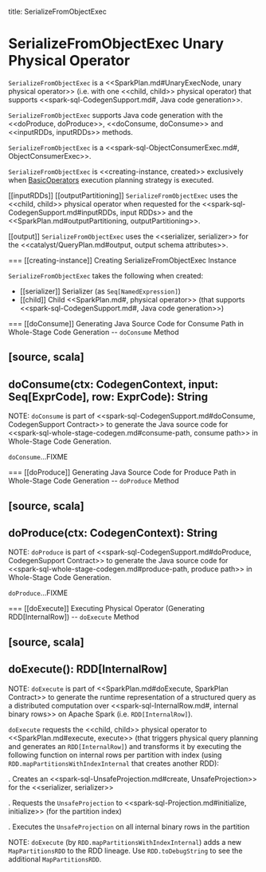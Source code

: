title: SerializeFromObjectExec

# SerializeFromObjectExec Unary Physical Operator

`SerializeFromObjectExec` is a <<SparkPlan.md#UnaryExecNode, unary physical operator>> (i.e. with one <<child, child>> physical operator) that supports <<spark-sql-CodegenSupport.md#, Java code generation>>.

`SerializeFromObjectExec` supports Java code generation with the <<doProduce, doProduce>>, <<doConsume, doConsume>> and <<inputRDDs, inputRDDs>> methods.

`SerializeFromObjectExec` is a <<spark-sql-ObjectConsumerExec.md#, ObjectConsumerExec>>.

`SerializeFromObjectExec` is <<creating-instance, created>> exclusively when [BasicOperators](../execution-planning-strategies/BasicOperators.md) execution planning strategy is executed.

[[inputRDDs]]
[[outputPartitioning]]
`SerializeFromObjectExec` uses the <<child, child>> physical operator when requested for the <<spark-sql-CodegenSupport.md#inputRDDs, input RDDs>> and the <<SparkPlan.md#outputPartitioning, outputPartitioning>>.

[[output]]
`SerializeFromObjectExec` uses the <<serializer, serializer>> for the <<catalyst/QueryPlan.md#output, output schema attributes>>.

=== [[creating-instance]] Creating SerializeFromObjectExec Instance

`SerializeFromObjectExec` takes the following when created:

* [[serializer]] Serializer (as `Seq[NamedExpression]`)
* [[child]] Child <<SparkPlan.md#, physical operator>> (that supports <<spark-sql-CodegenSupport.md#, Java code generation>>)

=== [[doConsume]] Generating Java Source Code for Consume Path in Whole-Stage Code Generation -- `doConsume` Method

[source, scala]
----
doConsume(ctx: CodegenContext, input: Seq[ExprCode], row: ExprCode): String
----

NOTE: `doConsume` is part of <<spark-sql-CodegenSupport.md#doConsume, CodegenSupport Contract>> to generate the Java source code for <<spark-sql-whole-stage-codegen.md#consume-path, consume path>> in Whole-Stage Code Generation.

`doConsume`...FIXME

=== [[doProduce]] Generating Java Source Code for Produce Path in Whole-Stage Code Generation -- `doProduce` Method

[source, scala]
----
doProduce(ctx: CodegenContext): String
----

NOTE: `doProduce` is part of <<spark-sql-CodegenSupport.md#doProduce, CodegenSupport Contract>> to generate the Java source code for <<spark-sql-whole-stage-codegen.md#produce-path, produce path>> in Whole-Stage Code Generation.

`doProduce`...FIXME

=== [[doExecute]] Executing Physical Operator (Generating RDD[InternalRow]) -- `doExecute` Method

[source, scala]
----
doExecute(): RDD[InternalRow]
----

NOTE: `doExecute` is part of <<SparkPlan.md#doExecute, SparkPlan Contract>> to generate the runtime representation of a structured query as a distributed computation over <<spark-sql-InternalRow.md#, internal binary rows>> on Apache Spark (i.e. `RDD[InternalRow]`).

`doExecute` requests the <<child, child>> physical operator to <<SparkPlan.md#execute, execute>> (that triggers physical query planning and generates an `RDD[InternalRow]`) and transforms it by executing the following function on internal rows per partition with index (using `RDD.mapPartitionsWithIndexInternal` that creates another RDD):

. Creates an <<spark-sql-UnsafeProjection.md#create, UnsafeProjection>> for the <<serializer, serializer>>

. Requests the `UnsafeProjection` to <<spark-sql-Projection.md#initialize, initialize>> (for the partition index)

. Executes the `UnsafeProjection` on all internal binary rows in the partition

NOTE: `doExecute` (by `RDD.mapPartitionsWithIndexInternal`) adds a new `MapPartitionsRDD` to the RDD lineage. Use `RDD.toDebugString` to see the additional `MapPartitionsRDD`.
